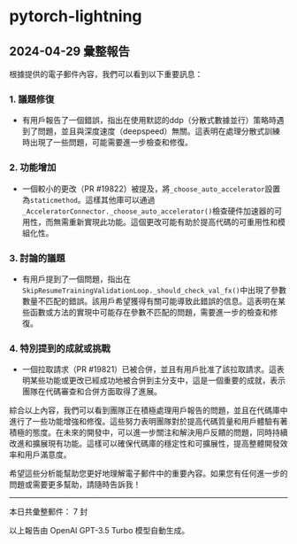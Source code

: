 # pytorch-lightning

## 2024-04-29 彙整報告

根據提供的電子郵件內容，我們可以看到以下重要訊息：



### 1. 議題修復

- 有用戶報告了一個錯誤，指出在使用默認的ddp（分散式數據並行）策略時遇到了問題，並且與深度速度（deepspeed）無關。這表明在處理分散式訓練時出現了一些問題，可能需要進一步檢查和修復。



### 2. 功能增加

- 一個較小的更改（PR #19822）被提及，將`_choose_auto_accelerator`設置為`staticmethod`。這樣其他庫可以通過`_AcceleratorConnector._choose_auto_accelerator()`檢查硬件加速器的可用性，而無需重新實現此功能。這個更改可能有助於提高代碼的可重用性和模組化性。



### 3. 討論的議題

- 有用戶提到了一個問題，指出在`SkipResumeTrainingValidationLoop._should_check_val_fx()`中出現了參數數量不匹配的錯誤。該用戶希望獲得有關可能導致此錯誤的信息。這表明在某些函數或方法的實現中可能存在參數不匹配的問題，需要進一步的檢查和修復。



### 4. 特別提到的成就或挑戰

- 一個拉取請求（PR #19821）已被合併，並且有用戶批准了該拉取請求。這表明某些功能或更改已經成功地被合併到主分支中，這是一個重要的成就，表示團隊在代碼審查和合併方面取得了進展。



綜合以上內容，我們可以看到團隊正在積極處理用戶報告的問題，並且在代碼庫中進行了一些功能增強和修復。這些努力表明團隊對於提高代碼質量和用戶體驗有著積極的態度。在未來的開發中，可以進一步關注和解決用戶反饋的問題，同時持續改進和擴展現有功能。這樣可以確保代碼庫的穩定性和可擴展性，提高整體開發效率和用戶滿意度。



希望這些分析能幫助您更好地理解電子郵件中的重要內容。如果您有任何進一步的問題或需要更多幫助，請隨時告訴我！



---



本日共彙整郵件： 7 封



以上報告由 OpenAI GPT-3.5 Turbo 模型自動生成。